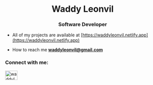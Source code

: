 <h1 align="center">Waddy Leonvil</h1>
<h3 align="center">Software Developer</h3>

- All of my projects are available at [https://waddyleonvil.netlify.app](https://waddyleonvil.netlify.app)

- How to reach me **waddyleonvil@gmail.com**

<h3 align="left">Connect with me:</h3>
<p align="left">
<a href="https://linkedin.com/in/waddyleonvil" target="blank"><img align="center" src="https://raw.githubusercontent.com/rahuldkjain/github-profile-readme-generator/master/src/images/icons/Social/linked-in-alt.svg" alt="waddyleonvil" height="30" width="40" /></a>
</p>
